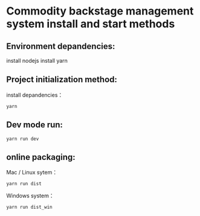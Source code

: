 # Commodity backstage management system install and start methods

## Environment depandencies:

install nodejs
install yarn

## Project initialization method:
install depandencies：  
```
yarn
```

## Dev mode run:
```
yarn run dev
```

## online packaging:
Mac / Linux sytem：
```
yarn run dist
```
Windows system：
```
yarn run dist_win
```
